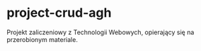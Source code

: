 # project-crud-agh
Projekt zaliczeniowy z Technologii Webowych, opierający się na przerobionym materiale.
